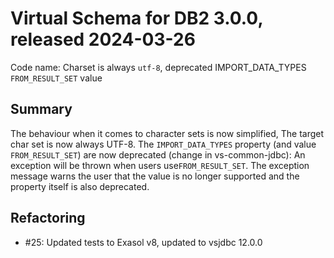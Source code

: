 # Virtual Schema for DB2 3.0.0, released 2024-03-26

Code name: Charset is always `utf-8`, deprecated IMPORT_DATA_TYPES `FROM_RESULT_SET` value

## Summary

The behaviour when it comes to character sets is now simplified,
The target char set is now always UTF-8.
The `IMPORT_DATA_TYPES` property (and value `FROM_RESULT_SET`) are now deprecated (change in vs-common-jdbc):
An exception will be thrown when users use`FROM_RESULT_SET`. The exception message warns the user that the value is no longer supported and the property itself is also deprecated.

## Refactoring

* #25: Updated tests to Exasol v8, updated to vsjdbc 12.0.0

